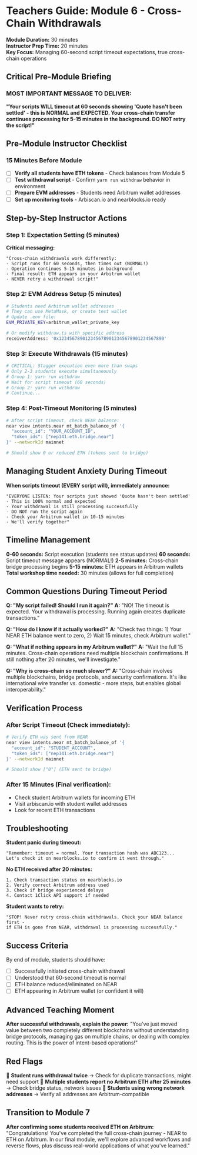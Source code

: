 # Teachers Guide: Module 6 - Cross-Chain Withdrawals

**Module Duration:** 30 minutes  
**Instructor Prep Time:** 20 minutes  
**Key Focus:** Managing 60-second script timeout expectations, true cross-chain operations

## Critical Pre-Module Briefing

### MOST IMPORTANT MESSAGE TO DELIVER:
**"Your scripts WILL timeout at 60 seconds showing 'Quote hasn't been settled' - this is NORMAL and EXPECTED. Your cross-chain transfer continues processing for 5-15 minutes in the background. DO NOT retry the script!"**

## Pre-Module Instructor Checklist

### 15 Minutes Before Module
- [ ] **Verify all students have ETH tokens** - Check balances from Module 5
- [ ] **Test withdrawal script** - Confirm `yarn run withdraw` behavior in environment
- [ ] **Prepare EVM addresses** - Students need Arbitrum wallet addresses
- [ ] **Set up monitoring tools** - Arbiscan.io and nearblocks.io ready

## Step-by-Step Instructor Actions

### Step 1: Expectation Setting (5 minutes)

**Critical messaging:**
```
"Cross-chain withdrawals work differently:
- Script runs for 60 seconds, then times out (NORMAL!)
- Operation continues 5-15 minutes in background
- Final result: ETH appears in your Arbitrum wallet
- NEVER retry a withdrawal script!"
```

### Step 2: EVM Address Setup (5 minutes)
```bash
# Students need Arbitrum wallet addresses
# They can use MetaMask, or create test wallet
# Update .env file:
EVM_PRIVATE_KEY=arbitrum_wallet_private_key

# Or modify withdraw.ts with specific address
receiverAddress: '0x1234567890123456789012345678901234567890'
```

### Step 3: Execute Withdrawals (15 minutes)
```bash
# CRITICAL: Stagger execution even more than swaps
# Only 2-3 students execute simultaneously
# Group 1: yarn run withdraw
# Wait for script timeout (60 seconds)
# Group 2: yarn run withdraw
# Continue...
```

### Step 4: Post-Timeout Monitoring (5 minutes)
```bash
# After script timeout, check NEAR balance:
near view intents.near mt_batch_balance_of '{
  "account_id": "YOUR_ACCOUNT_ID", 
  "token_ids": ["nep141:eth.bridge.near"]
}' --networkId mainnet

# Should show 0 or reduced ETH (tokens sent to bridge)
```

## Managing Student Anxiety During Timeout

**When scripts timeout (EVERY script will), immediately announce:**

```
"EVERYONE LISTEN: Your scripts just showed 'Quote hasn't been settled' 
- This is 100% normal and expected
- Your withdrawal is still processing successfully
- DO NOT run the script again
- Check your Arbitrum wallet in 10-15 minutes
- We'll verify together"
```

## Timeline Management

**0-60 seconds:** Script execution (students see status updates)
**60 seconds:** Script timeout message appears (NORMAL!)
**2-5 minutes:** Cross-chain bridge processing begins
**5-15 minutes:** ETH appears in Arbitrum wallets
**Total workshop time needed:** 30 minutes (allows for full completion)

## Common Questions During Timeout Period

**Q: "My script failed! Should I run it again?"**
**A:** "NO! The timeout is expected. Your withdrawal is processing. Running again creates duplicate transactions."

**Q: "How do I know if it actually worked?"**
**A:** "Check two things: 1) Your NEAR ETH balance went to zero, 2) Wait 15 minutes, check Arbitrum wallet."

**Q: "What if nothing appears in my Arbitrum wallet?"**
**A:** "Wait the full 15 minutes. Cross-chain operations need multiple blockchain confirmations. If still nothing after 20 minutes, we'll investigate."

**Q: "Why is cross-chain so much slower?"**
**A:** "Cross-chain involves multiple blockchains, bridge protocols, and security confirmations. It's like international wire transfer vs. domestic - more steps, but enables global interoperability."

## Verification Process

### After Script Timeout (Check immediately):
```bash
# Verify ETH was sent from NEAR
near view intents.near mt_batch_balance_of '{
  "account_id": "STUDENT_ACCOUNT", 
  "token_ids": ["nep141:eth.bridge.near"]
}' --networkId mainnet

# Should show ["0"] (ETH sent to bridge)
```

### After 15 Minutes (Final verification):
- Check student Arbitrum wallets for incoming ETH
- Visit arbiscan.io with student wallet addresses
- Look for recent ETH transactions

## Troubleshooting

**Student panic during timeout:**
```
"Remember: timeout = normal. Your transaction hash was ABC123... 
Let's check it on nearblocks.io to confirm it went through."
```

**No ETH received after 20 minutes:**
```
1. Check transaction status on nearblocks.io
2. Verify correct Arbitrum address used
3. Check if bridge experienced delays
4. Contact 1Click API support if needed
```

**Student wants to retry:**
```
"STOP! Never retry cross-chain withdrawals. Check your NEAR balance first - 
if ETH is gone from NEAR, withdrawal is processing successfully."
```

## Success Criteria

By end of module, students should have:
- [ ] Successfully initiated cross-chain withdrawal
- [ ] Understood that 60-second timeout is normal
- [ ] ETH balance reduced/eliminated on NEAR
- [ ] ETH appearing in Arbitrum wallet (or confident it will)

## Advanced Teaching Moment

**After successful withdrawals, explain the power:**
"You've just moved value between two completely different blockchains without understanding bridge protocols, managing gas on multiple chains, or dealing with complex routing. This is the power of intent-based operations!"

## Red Flags

🚨 **Student runs withdrawal twice** → Check for duplicate transactions, might need support
🚨 **Multiple students report no Arbitrum ETH after 25 minutes** → Check bridge status, network issues
🚨 **Students using wrong network addresses** → Verify all addresses are Arbitrum-compatible

## Transition to Module 7

**After confirming some students received ETH on Arbitrum:**
"Congratulations! You've completed the full cross-chain journey - NEAR to ETH on Arbitrum. In our final module, we'll explore advanced workflows and reverse flows, plus discuss real-world applications of what you've learned." 
